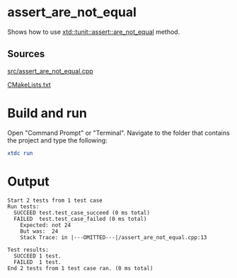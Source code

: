 # assert_are_not_equal

Shows how to use [xtd::tunit::assert::are_not_equal](../../../../src/xtd.tunit/include/xtd/tunit/assert.h) method.

## Sources

[src/assert_are_not_equal.cpp](src/assert_are_not_equal.cpp)

[CMakeLists.txt](CMakeLists.txt)

# Build and run

Open "Command Prompt" or "Terminal". Navigate to the folder that contains the project and type the following:

```cmake
xtdc run
```

# Output

```
Start 2 tests from 1 test case
Run tests:
  SUCCEED test.test_case_succeed (0 ms total)
  FAILED  test.test_case_failed (0 ms total)
    Expected: not 24
    But was:  24
    Stack Trace: in |---OMITTED---|/assert_are_not_equal.cpp:13

Test results:
  SUCCEED 1 test.
  FAILED  1 test.
End 2 tests from 1 test case ran. (0 ms total)
```
